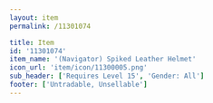```yaml
---
layout: item
permalink: /11301074

title: Item
id: '11301074'
item_name: '(Navigator) Spiked Leather Helmet'
icon_url: 'item/icon/11300005.png'
sub_header: ['Requires Level 15', 'Gender: All']
footer: ['Untradable, Unsellable']
---
```

